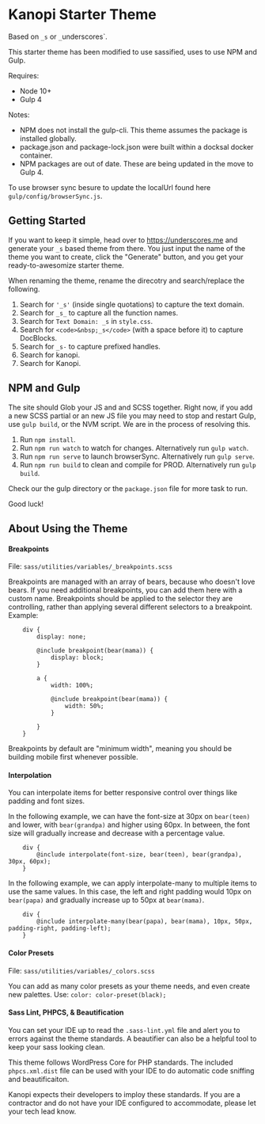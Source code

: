 Kanopi Starter Theme
===

Based on `_s` or `_`underscores`.

This starter theme has been modified to use sassified, uses to use NPM and Gulp.

Requires:
* Node 10+
* Gulp 4

Notes:
* NPM does not install the gulp-cli. This theme assumes the package is installed globally.
* package.json and package-lock.json were built within a docksal docker container.
* NPM packages are out of date. These are being updated in the move to Gulp 4.

To use browser sync besure to update the localUrl found here `gulp/config/browserSync.js`.

Getting Started
---------------

If you want to keep it simple, head over to https://underscores.me and generate your `_s` based theme from there. You just input the name of the theme you want to create, click the "Generate" button, and you get your ready-to-awesomize starter theme.

When renaming the theme, rename the direcotry and search/replace the following.

1. Search for `'_s'` (inside single quotations) to capture the text domain.
2. Search for `_s_` to capture all the function names.
3. Search for `Text Domain: _s` in `style.css`.
4. Search for `<code>&nbsp;_s</code>` (with a space before it) to capture DocBlocks.
5. Search for `_s-` to capture prefixed handles.
6. Search for kanopi.
7. Search for Kanopi.

NPM and Gulp
------------

The site should Glob your JS and and SCSS together.
Right now, if you add a new SCSS partial or an new JS file you may need to stop and restart Gulp, use `gulp build`, or the NVM script. We are in the process of resolving this.

1. Run `npm install`.
1. Run `npm run watch` to watch for changes. Alternatively run `gulp watch`.
1. Run `npm run serve` to launch browserSync. Alternatively run `gulp serve`.
1. Run `npm run build` to clean and compile for PROD. Alternatively run `gulp build`.

Check our the gulp directory or the `package.json` file for more task to run.

Good luck!


About Using the Theme
------------

#### Breakpoints

File: `sass/utilities/variables/_breakpoints.scss`

Breakpoints are managed with an array of bears, because who doesn't love bears. If you need additional breakpoints, you can add them here with a custom name. Breakpoints should be applied to the selector they are controlling, rather than applying several different selectors to a breakpoint. Example:

		div {
			display: none;

			@include breakpoint(bear(mama)) {
				display: block;
			}

			a {
				width: 100%;

				@include breakpoint(bear(mama)) {
					width: 50%;
				}

			}
		}

Breakpoints by default are "minimum width", meaning you should be building mobile first whenever possible. 


#### Interpolation

You can interpolate items for better responsive control over things like padding and font sizes. 

In the following example, we can have the font-size at 30px on `bear(teen)` and lower, with `bear(grandpa)` and higher using 60px. In between, the font size will gradually increase and decrease with a percentage value.

		div {
			@include interpolate(font-size, bear(teen), bear(grandpa), 30px, 60px);
		}


In the following example, we can apply interpolate-many to multiple items to use the same values. In this case, the left and right padding would 10px on `bear(papa)` and gradually increase up to 50px at `bear(mama)`.

		div {
			@include interpolate-many(bear(papa), bear(mama), 10px, 50px, padding-right, padding-left);
		}

#### Color Presets

File: `sass/utilities/variables/_colors.scss`

You can add as many color presets as your theme needs, and even create new palettes.
Use: `color: color-preset(black);` 

#### Sass Lint, PHPCS, & Beautification

You can set your IDE up to read the `.sass-lint.yml` file and alert you to errors against the theme standards. A beautifier can also be a helpful tool to keep your sass looking clean.

This theme follows WordPress Core for PHP standards. The included `phpcs.xml.dist` file can be used with your IDE to do automatic code sniffing and beautificaiton.

Kanopi expects their developers to imploy these standards. If you are a contractor and do not have your IDE configured to accommodate, please let your tech lead know.
